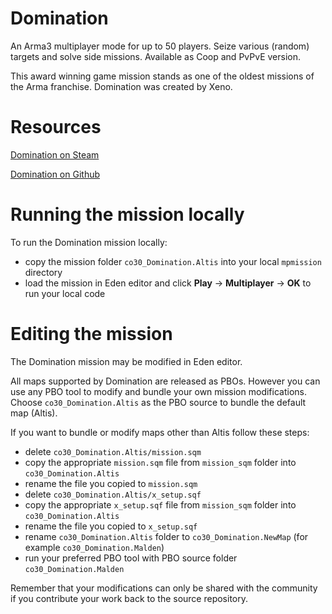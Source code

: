 # Domination
An Arma3 multiplayer mode for up to 50 players. Seize various (random) targets and solve side missions. Available as Coop and PvPvE version.

This award winning game mission stands as one of the oldest missions of the Arma franchise. Domination was created by Xeno.

# Resources

[Domination on Steam](https://steamcommunity.com/sharedfiles/filedetails/comments/332088703)

[Domination on Github](https://github.com/Xeno69/Domination)

# Running the mission locally

To run the Domination mission locally:

* copy the mission folder `co30_Domination.Altis` into your local `mpmission` directory
* load the mission in Eden editor and click **Play** -> **Multiplayer** -> **OK** to run your local code

# Editing the mission

The Domination mission may be modified in Eden editor.

All maps supported by Domination are released as PBOs.  However you can use any PBO tool to modify and bundle your own mission modifications.  Choose `co30_Domination.Altis` as the PBO source to bundle the default map (Altis).

If you want to bundle or modify maps other than Altis follow these steps:

* delete `co30_Domination.Altis/mission.sqm`
* copy the appropriate `mission.sqm` file from `mission_sqm` folder into `co30_Domination.Altis`
* rename the file you copied to `mission.sqm`
* delete `co30_Domination.Altis/x_setup.sqf`
* copy the appropriate `x_setup.sqf` file from `mission_sqm` folder into `co30_Domination.Altis`
* rename the file you copied to `x_setup.sqf`
* rename `co30_Domination.Altis` folder to `co30_Domination.NewMap` (for example `co30_Domination.Malden`)
* run your preferred PBO tool with PBO source folder `co30_Domination.Malden`

Remember that your modifications can only be shared with the community if you contribute your work back to the source repository.

